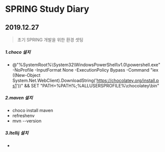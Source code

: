 #  **SPRING Study Diary**

## 2019.12.27

> 초기 SPRING 개발을 위한 환경 셋팅

##### 1.choco 설치
- @"%SystemRoot%\System32\WindowsPowerShell\v1.0\powershell.exe" -NoProfile -InputFormat None -ExecutionPolicy Bypass -Command "iex ((New-Object System.Net.WebClient).DownloadString('https://chocolatey.org/install.ps1'))" && SET "PATH=%PATH%;%ALLUSERSPROFILE%\chocolatey\bin"

##### 2.maven 설치
- choco install maven
- refreshenv
- mvn --version

##### 3.Itellij 설치
- 

